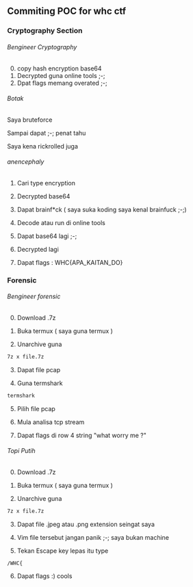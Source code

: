 ## Commiting POC for whc ctf
### Cryptography Section
###### Bengineer Cryptography 
0. copy hash encryption base64
1. Decrypted guna online tools ;-;
3. Dpat flags memang overated ;-;



###### Botak 

Saya bruteforce 

Sampai dapat ;-; penat tahu

Saya kena rickrolled juga

###### anencephaly
1. Cari type encryption

2. Decrypted base64

3. Dapat brainf*ck ( saya suka koding saya kenal brainfuck ;-;)

4. Decode atau run di online tools

5. Dapat base64 lagi ;-;

6. Decrypted lagi

7. Dapat flags : WHC{APA_KAITAN_DO}

### Forensic

###### Bengineer forensic

0. Download .7z

1. Buka termux ( saya guna termux )

2. Unarchive guna
```bash
7z x file.7z
```

3. Dapat file pcap

4. Guna termshark
```bash
termshark
```
5. Pilih file pcap

6. Mula analisa tcp stream

7. Dapat flags di row 4 string "what worry me ?"



###### Topi Putih

0. Download .7z

1. Buka termux ( saya guna termux )

2. Unarchive guna
```bash
7z x file.7z
```

3. Dapat file .jpeg atau .png extension seingat saya

4. Vim file tersebut jangan panik ;-; saya bukan machine

5. Tekan Escape key lepas itu type
```
/WHC{
```

6. Dapat flags :) cools


 







